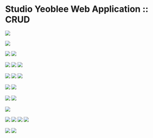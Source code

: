 # Studio Yeoblee Web Application :: CRUD

<img src="s_img/index.png">
<br><br>
<img src="s_img/info.png">
<br><br>
<img src="s_img/signup1.png">
<img src="s_img/signin.png">
<br><br>
<img src="s_img/memberlist.png">
<img src="s_img/membermodify.png">
<img src="s_img/deletemember.png">
<br><br>
<img src="s_img/works.png">
<img src="s_img/work1.png">
<img src="s_img/work2.png">
<br><br>
<img src="s_img/insertwork0.png">
<img src="s_img/insertworks1.png">
<br><br>
<img src="s_img/workslist.png">
<img src="s_img/workmodify.png">
<br><br>
<img src="s_img/accessden.png">
<br><br>
<img src="s_img/recruit.png">
<img src="s_img/recruitdt.png">
<img src="s_img/recruitlist.png">
<img src="s_img/recruitmodify.png">
<br><br>
<img src="s_img/shop.png">
<img src="s_img/productlist.png">
<br><br>